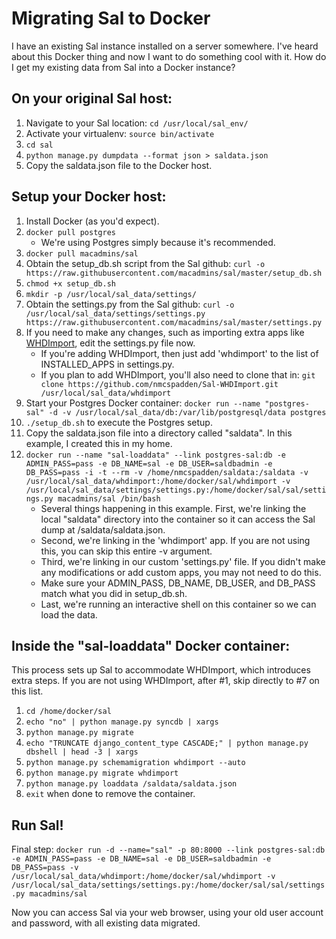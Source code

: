 Migrating Sal to Docker
========
I have an existing Sal instance installed on a server somewhere.  I've heard about this Docker thing and now I want to do something cool with it. How do I get my existing data from Sal into a Docker instance?

On your original Sal host:
----
1. Navigate to your Sal location: `cd /usr/local/sal_env/`
2. Activate your virtualenv: `source bin/activate`
3. `cd sal`
4. `python manage.py dumpdata --format json > saldata.json`
5. Copy the saldata.json file to the Docker host.

Setup your Docker host:
-----
1. Install Docker (as you'd expect).
2. `docker pull postgres`
   *  We're using Postgres simply because it's recommended.
3. `docker pull macadmins/sal`
4. Obtain the setup_db.sh script from the Sal github: 
  `curl -o https://raw.githubusercontent.com/macadmins/sal/master/setup_db.sh`
5. `chmod +x setup_db.sh`
6. `mkdir -p /usr/local/sal_data/settings/`
7. Obtain the settings.py from the Sal github:
   `curl -o /usr/local/sal_data/settings/settings.py https://raw.githubusercontent.com/macadmins/sal/master/settings.py`
8. If you need to make any changes, such as importing extra apps like [WHDImport](https://github.com/nmcspadden/Sal-WHDImport), edit the settings.py file now.
   * If you're adding WHDImport, then just add 'whdimport' to the list of INSTALLED_APPS in settings.py.
   * If you plan to add WHDImport, you'll also need to clone that in: `git clone https://github.com/nmcspadden/Sal-WHDImport.git /usr/local/sal_data/whdimport`
9. Start your Postgres Docker container:
   `docker run --name "postgres-sal" -d -v /usr/local/sal_data/db:/var/lib/postgresql/data postgres`
10. `./setup_db.sh` to execute the Postgres setup.
11. Copy the saldata.json file into a directory called "saldata". In this example, I created this in my home.
12. `docker run --name "sal-loaddata" --link postgres-sal:db -e ADMIN_PASS=pass -e DB_NAME=sal -e DB_USER=saldbadmin -e DB_PASS=pass -i -t --rm -v /home/nmcspadden/saldata:/saldata -v /usr/local/sal_data/whdimport:/home/docker/sal/whdimport -v /usr/local/sal_data/settings/settings.py:/home/docker/sal/sal/settings.py macadmins/sal /bin/bash`
    * Several things happening in this example. First, we're linking the local "saldata" directory into the container so it can access the Sal dump at /saldata/saldata.json.  
    * Second, we're linking in the 'whdimport' app.  If you are not using this, you can skip this entire -v argument.
    * Third, we're linking in our custom 'settings.py' file. If you didn't make any modifications or add custom apps, you may not need to do this.
    * Make sure your ADMIN_PASS, DB_NAME, DB_USER, and DB_PASS match what you did in setup_db.sh.
    * Last, we're running an interactive shell on this container so we can load the data.

Inside the "sal-loaddata" Docker container:
----
This process sets up Sal to accommodate WHDImport, which introduces extra steps.  If you are not using WHDImport, after #1, skip directly to #7 on this list.

1. `cd /home/docker/sal`
2. `echo "no" | python manage.py syncdb | xargs`
3. `python manage.py migrate`
4. `echo "TRUNCATE django_content_type CASCADE;" | python manage.py dbshell | head -3 | xargs`
5. `python manage.py schemamigration whdimport --auto`
6. `python manage.py migrate whdimport`
7. `python manage.py loaddata /saldata/saldata.json`
8. `exit` when done to remove the container.

Run Sal!
----
Final step:
  `docker run -d --name="sal" -p 80:8000 --link postgres-sal:db -e ADMIN_PASS=pass -e DB_NAME=sal -e DB_USER=saldbadmin -e DB_PASS=pass -v /usr/local/sal_data/whdimport:/home/docker/sal/whdimport -v /usr/local/sal_data/settings/settings.py:/home/docker/sal/sal/settings.py macadmins/sal`
  
Now you can access Sal via your web browser, using your old user account and password, with all existing data migrated.
